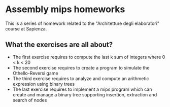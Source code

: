 # Assembly mips homeworks
This is a series of homework related to the "Architetture degli elaboratori" course at Sapienza.

## What the exercises are all about?
- The first exercise requires to compute the last k sum of integers where 0 < k < 20
- The second exercise requires to create a program to simulate the Othello-Reversi game
- The third exercise requires to analyze and compute an arithmetic expression using binary trees
- The last exercise requires to implement a mips program which can create and manage a binary tree supporting insertion, extraction and search of nodes
